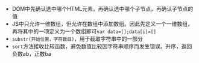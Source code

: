 + DOM中先确认选中哪个HTML元素，再确认选中哪个子节点，再确认子节点的值
+ JS中只允许一维数组，但允许在数组中添加数组。因此先定义一个一维数组，再将其中的一项定义为一个数组即可`var data=[];data[i]=[]`
+ `substr(开始位置，字符数目)`，用于截取字符串中的一部分
+ `sort`方法接收比较函数，避免数值比较因字符串顺序而发生错误。升序，返回负数ab，正数ba